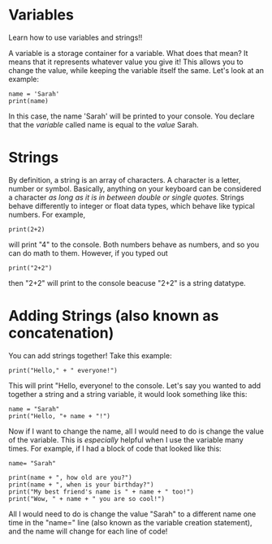 # Variables
Learn how to use variables and strings!!


A variable is a storage container for a variable. What does that mean? It means that it represents whatever value you give it! This allows you to change the value, while keeping the variable itself the same. Let's look at an example:

  ```
  name = 'Sarah'
  print(name)
  ```
In this case, the name 'Sarah' will be printed to your console. You declare that the *variable* called name is equal to the *value* Sarah.

# Strings

By definition, a string is an array of characters. A character is a letter, number or symbol. Basically, anything on your keyboard can be considered a character *as long as it is in between double or single quotes.* Strings behave differently to integer or float data types, which behave like typical numbers. For example,

```
print(2+2)

```
will print "4" to the console. Both numbers behave as numbers, and so you can do math to them. However, if you typed out

```
print("2+2")
```
then "2+2" will print to the console beacuse "2+2" is a string datatype.

# Adding Strings (also known as concatenation)

You can add strings together! Take this example:

```
print("Hello," + " everyone!")
```
This will print "Hello, everyone! to the console. Let's say you wanted to add together a string and a string variable, it would look something like this:

```
name = "Sarah"
print("Hello, "+ name + "!")
```
Now if I want to change the name, all I would need to do is change the value of the variable. This is *especially* helpful when I use the variable many times. For example, if I had a block of code that looked like this:

```
name= "Sarah"

print(name + ", how old are you?")
print(name + ", when is your birthday?")
print("My best friend's name is " + name + " too!")
print("Wow, " + name + " you are so cool!")
```
All I would need to do is change the value "Sarah" to a different name one time in the "name=" line (also known as the variable creation statement), and the name will change for each line of code!
